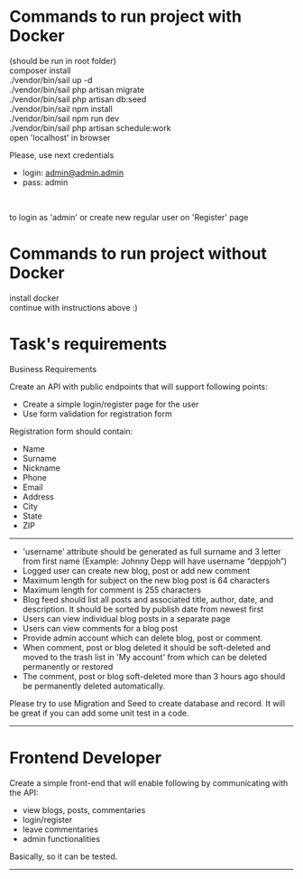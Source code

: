 # Commands to run project with Docker

(should be run in root folder)
<br>
composer install
<br>
./vendor/bin/sail up -d
<br>
./vendor/bin/sail php artisan migrate
<br>
./vendor/bin/sail php artisan db:seed
<br>
./vendor/bin/sail npm install
<br>
./vendor/bin/sail npm run dev
<br>
./vendor/bin/sail php artisan schedule:work
<br>
open 'localhost' in browser
<br>

Please, use next credentials

- login: admin@admin.admin
- pass: admin
<br>

to login as 'admin' or create new regular user on 'Register' page


# Commands to run project without Docker

install docker
<br>
continue with instructions above :)

# Task's requirements

Business Requirements

Create an API with public endpoints that will support following points:
- Create a simple login/register page for the user
- Use form validation for registration form

Registration form should contain:
- Name
- Surname
- Nickname
- Phone
- Email
- Address
- City
- State
- ZIP

<hr>

- 'username' attribute should be generated as full surname and 3 letter from first name (Example: Johnny Depp will have username “deppjoh”)
- Logged user can create new blog, post or add new comment
- Maximum length for subject on the new blog post is 64 characters
- Maximum length for comment is 255 characters
- Blog feed should list all posts and associated title, author, date, and description. It should be sorted by publish date from newest first
- Users can view individual blog posts in a separate page
- Users can view comments for a blog post
- Provide admin account which can delete blog, post or comment.
- When comment, post or blog deleted it should be soft-deleted and moved to the trash list in 'My account' from which can be deleted permanently or restored
- The comment, post or blog soft-deleted more than 3 hours ago should be permanently deleted automatically.

Please try to use Migration and Seed to create database and record. It will be great if you can add some unit test in a code.

<hr>

# Frontend Developer

Create a simple front-end that will enable following by communicating with the API:
- view blogs, posts, commentaries
- login/register
- leave commentaries
- admin functionalities 

Basically, so it can be tested.

<hr>
